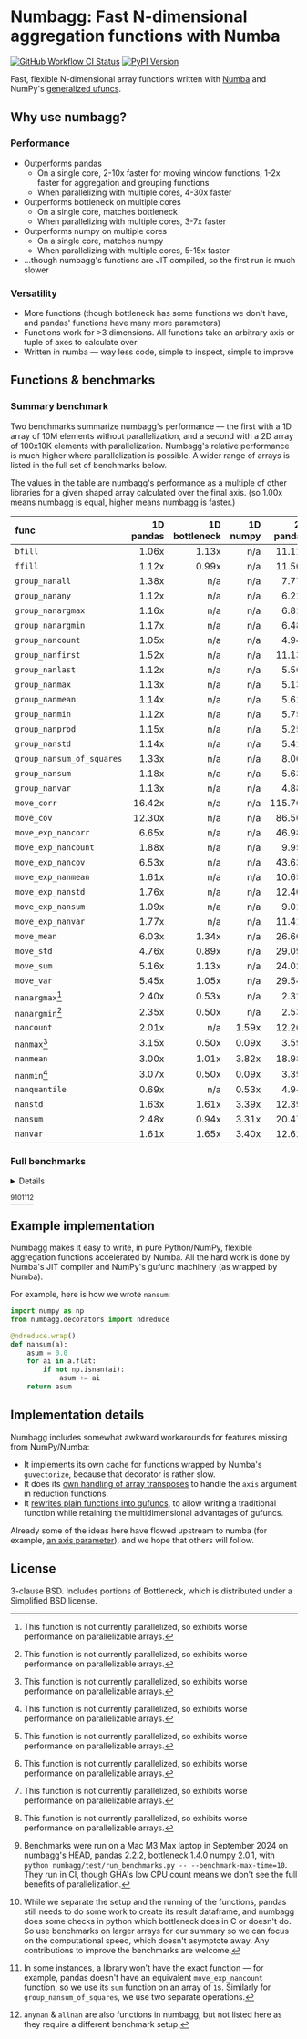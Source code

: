 # Numbagg: Fast N-dimensional aggregation functions with Numba

[![GitHub Workflow CI Status](https://img.shields.io/github/actions/workflow/status/numbagg/numbagg/test.yaml?branch=main&logo=github&style=for-the-badge)](https://github.com/numbagg/numbagg/actions/workflows/test.yaml)
[![PyPI Version](https://img.shields.io/pypi/v/numbagg?style=for-the-badge)](https://pypi.python.org/pypi/numbagg/)

Fast, flexible N-dimensional array functions written with
[Numba](https://github.com/numba/numba) and NumPy's [generalized
ufuncs](http://docs.scipy.org/doc/numpy/reference/c-api.generalized-ufuncs.html).

## Why use numbagg?

### Performance

- Outperforms pandas
  - On a single core, 2-10x faster for moving window functions, 1-2x faster for
    aggregation and grouping functions
  - When parallelizing with multiple cores, 4-30x faster
- Outperforms bottleneck on multiple cores
  - On a single core, matches bottleneck
  - When parallelizing with multiple cores, 3-7x faster
- Outperforms numpy on multiple cores
  - On a single core, matches numpy
  - When parallelizing with multiple cores, 5-15x faster
- ...though numbagg's functions are JIT compiled, so the first run is much slower

### Versatility

- More functions (though bottleneck has some functions we don't have, and pandas' functions
  have many more parameters)
- Functions work for >3 dimensions. All functions take an arbitrary axis or
  tuple of axes to calculate over
- Written in numba — way less code, simple to inspect, simple to improve

## Functions & benchmarks

### Summary benchmark

Two benchmarks summarize numbagg's performance — the first with a 1D array of 10M elements without
parallelization, and a second with a 2D array of 100x10K elements with parallelization. Numbagg's relative
performance is much higher where parallelization is possible. A wider range of arrays is
listed in the full set of benchmarks below.

The values in the table are numbagg's performance as a multiple of other libraries for a
given shaped array calculated over the final axis. (so 1.00x means numbagg is equal,
higher means numbagg is faster.)

| func                      | 1D<br>pandas | 1D<br>bottleneck | 1D<br>numpy | 2D<br>pandas | 2D<br>bottleneck | 2D<br>numpy |
| :------------------------ | -----------: | ---------------: | ----------: | -----------: | ---------------: | ----------: |
| `bfill`                   |        1.06x |            1.13x |         n/a |       11.11x |            5.04x |         n/a |
| `ffill`                   |        1.12x |            0.99x |         n/a |       11.50x |            4.25x |         n/a |
| `group_nanall`            |        1.38x |              n/a |         n/a |        7.77x |              n/a |         n/a |
| `group_nanany`            |        1.12x |              n/a |         n/a |        6.21x |              n/a |         n/a |
| `group_nanargmax`         |        1.16x |              n/a |         n/a |        6.81x |              n/a |         n/a |
| `group_nanargmin`         |        1.17x |              n/a |         n/a |        6.48x |              n/a |         n/a |
| `group_nancount`          |        1.05x |              n/a |         n/a |        4.94x |              n/a |         n/a |
| `group_nanfirst`          |        1.52x |              n/a |         n/a |       11.13x |              n/a |         n/a |
| `group_nanlast`           |        1.12x |              n/a |         n/a |        5.56x |              n/a |         n/a |
| `group_nanmax`            |        1.13x |              n/a |         n/a |        5.13x |              n/a |         n/a |
| `group_nanmean`           |        1.14x |              n/a |         n/a |        5.61x |              n/a |         n/a |
| `group_nanmin`            |        1.12x |              n/a |         n/a |        5.75x |              n/a |         n/a |
| `group_nanprod`           |        1.15x |              n/a |         n/a |        5.25x |              n/a |         n/a |
| `group_nanstd`            |        1.14x |              n/a |         n/a |        5.41x |              n/a |         n/a |
| `group_nansum_of_squares` |        1.33x |              n/a |         n/a |        8.00x |              n/a |         n/a |
| `group_nansum`            |        1.18x |              n/a |         n/a |        5.63x |              n/a |         n/a |
| `group_nanvar`            |        1.13x |              n/a |         n/a |        4.88x |              n/a |         n/a |
| `move_corr`               |       16.42x |              n/a |         n/a |      115.76x |              n/a |         n/a |
| `move_cov`                |       12.30x |              n/a |         n/a |       86.56x |              n/a |         n/a |
| `move_exp_nancorr`        |        6.65x |              n/a |         n/a |       46.98x |              n/a |         n/a |
| `move_exp_nancount`       |        1.88x |              n/a |         n/a |        9.95x |              n/a |         n/a |
| `move_exp_nancov`         |        6.53x |              n/a |         n/a |       43.63x |              n/a |         n/a |
| `move_exp_nanmean`        |        1.61x |              n/a |         n/a |       10.65x |              n/a |         n/a |
| `move_exp_nanstd`         |        1.76x |              n/a |         n/a |       12.40x |              n/a |         n/a |
| `move_exp_nansum`         |        1.09x |              n/a |         n/a |        9.01x |              n/a |         n/a |
| `move_exp_nanvar`         |        1.77x |              n/a |         n/a |       11.41x |              n/a |         n/a |
| `move_mean`               |        6.03x |            1.34x |         n/a |       26.60x |            6.25x |         n/a |
| `move_std`                |        4.76x |            0.89x |         n/a |       29.09x |            6.24x |         n/a |
| `move_sum`                |        5.16x |            1.13x |         n/a |       24.02x |            6.10x |         n/a |
| `move_var`                |        5.45x |            1.05x |         n/a |       29.54x |            6.05x |         n/a |
| `nanargmax`[^5]           |        2.40x |            0.53x |         n/a |        2.32x |            0.93x |         n/a |
| `nanargmin`[^5]           |        2.35x |            0.50x |         n/a |        2.53x |            1.00x |         n/a |
| `nancount`                |        2.01x |              n/a |       1.59x |       12.26x |              n/a |       3.96x |
| `nanmax`[^5]              |        3.15x |            0.50x |       0.09x |        3.59x |            3.24x |       0.09x |
| `nanmean`                 |        3.00x |            1.01x |       3.82x |       18.98x |            5.04x |      19.33x |
| `nanmin`[^5]              |        3.07x |            0.50x |       0.09x |        3.39x |            3.03x |       0.09x |
| `nanquantile`             |        0.69x |              n/a |       0.53x |        4.94x |              n/a |       4.33x |
| `nanstd`                  |        1.63x |            1.61x |       3.39x |       12.39x |           10.18x |      22.03x |
| `nansum`                  |        2.48x |            0.94x |       3.31x |       20.47x |            4.65x |      17.90x |
| `nanvar`                  |        1.61x |            1.65x |       3.40x |       12.62x |           10.49x |      22.13x |

### Full benchmarks

<details>

| func                      |                  shape |      size | ndim | pandas | bottleneck |  numpy | numbagg | pandas_ratio | bottleneck_ratio | numpy_ratio | numbagg_ratio |
| :------------------------ | ---------------------: | --------: | ---: | -----: | ---------: | -----: | ------: | -----------: | ---------------: | ----------: | ------------: |
| `bfill`                   |                (1000,) |      1000 |    1 |    0ms |        0ms |    n/a |     0ms |        0.38x |            0.01x |         n/a |         1.00x |
|                           |            (10000000,) |  10000000 |    1 |   15ms |       16ms |    n/a |    14ms |        1.06x |            1.13x |         n/a |         1.00x |
|                           |          (100, 100000) |  10000000 |    2 |   37ms |       17ms |    n/a |     3ms |       11.11x |            5.04x |         n/a |         1.00x |
|                           | (10, 10, 10, 10, 1000) |  10000000 |    5 |    n/a |       18ms |    n/a |     3ms |          n/a |            6.13x |         n/a |         1.00x |
|                           |      (100, 1000, 1000) | 100000000 |    3 |    n/a |      199ms |    n/a |    31ms |          n/a |            6.44x |         n/a |         1.00x |
| `ffill`                   |                (1000,) |      1000 |    1 |    0ms |        0ms |    n/a |     0ms |        0.37x |            0.01x |         n/a |         1.00x |
|                           |            (10000000,) |  10000000 |    1 |   15ms |       14ms |    n/a |    14ms |        1.12x |            0.99x |         n/a |         1.00x |
|                           |          (100, 100000) |  10000000 |    2 |   37ms |       14ms |    n/a |     3ms |       11.50x |            4.25x |         n/a |         1.00x |
|                           | (10, 10, 10, 10, 1000) |  10000000 |    5 |    n/a |       14ms |    n/a |     3ms |          n/a |            4.64x |         n/a |         1.00x |
|                           |      (100, 1000, 1000) | 100000000 |    3 |    n/a |      176ms |    n/a |    31ms |          n/a |            5.72x |         n/a |         1.00x |
| `group_nanall`            |                (1000,) |      1000 |    1 |    0ms |        n/a |    n/a |     0ms |        0.72x |              n/a |         n/a |         1.00x |
|                           |            (10000000,) |  10000000 |    1 |   48ms |        n/a |    n/a |    35ms |        1.38x |              n/a |         n/a |         1.00x |
|                           |          (100, 100000) |  10000000 |    2 |   18ms |        n/a |    n/a |     2ms |        7.77x |              n/a |         n/a |         1.00x |
|                           | (10, 10, 10, 10, 1000) |  10000000 |    5 |    n/a |        n/a |    n/a |     1ms |          n/a |              n/a |         n/a |         1.00x |
| `group_nanany`            |                (1000,) |      1000 |    1 |    0ms |        n/a |    n/a |     0ms |        0.70x |              n/a |         n/a |         1.00x |
|                           |            (10000000,) |  10000000 |    1 |   49ms |        n/a |    n/a |    44ms |        1.12x |              n/a |         n/a |         1.00x |
|                           |          (100, 100000) |  10000000 |    2 |   18ms |        n/a |    n/a |     3ms |        6.21x |              n/a |         n/a |         1.00x |
|                           | (10, 10, 10, 10, 1000) |  10000000 |    5 |    n/a |        n/a |    n/a |     2ms |          n/a |              n/a |         n/a |         1.00x |
| `group_nanargmax`         |                (1000,) |      1000 |    1 |    0ms |        n/a |    n/a |     0ms |        1.07x |              n/a |         n/a |         1.00x |
|                           |            (10000000,) |  10000000 |    1 |   49ms |        n/a |    n/a |    42ms |        1.16x |              n/a |         n/a |         1.00x |
|                           |          (100, 100000) |  10000000 |    2 |   17ms |        n/a |    n/a |     3ms |        6.81x |              n/a |         n/a |         1.00x |
|                           | (10, 10, 10, 10, 1000) |  10000000 |    5 |    n/a |        n/a |    n/a |     2ms |          n/a |              n/a |         n/a |         1.00x |
| `group_nanargmin`         |                (1000,) |      1000 |    1 |    0ms |        n/a |    n/a |     0ms |        1.06x |              n/a |         n/a |         1.00x |
|                           |            (10000000,) |  10000000 |    1 |   49ms |        n/a |    n/a |    42ms |        1.17x |              n/a |         n/a |         1.00x |
|                           |          (100, 100000) |  10000000 |    2 |   17ms |        n/a |    n/a |     3ms |        6.48x |              n/a |         n/a |         1.00x |
|                           | (10, 10, 10, 10, 1000) |  10000000 |    5 |    n/a |        n/a |    n/a |     2ms |          n/a |              n/a |         n/a |         1.00x |
| `group_nancount`          |                (1000,) |      1000 |    1 |    0ms |        n/a |    n/a |     0ms |        0.66x |              n/a |         n/a |         1.00x |
|                           |            (10000000,) |  10000000 |    1 |   44ms |        n/a |    n/a |    42ms |        1.05x |              n/a |         n/a |         1.00x |
|                           |          (100, 100000) |  10000000 |    2 |   13ms |        n/a |    n/a |     3ms |        4.94x |              n/a |         n/a |         1.00x |
|                           | (10, 10, 10, 10, 1000) |  10000000 |    5 |    n/a |        n/a |    n/a |     1ms |          n/a |              n/a |         n/a |         1.00x |
| `group_nanfirst`          |                (1000,) |      1000 |    1 |    0ms |        n/a |    n/a |     0ms |        0.73x |              n/a |         n/a |         1.00x |
|                           |            (10000000,) |  10000000 |    1 |   52ms |        n/a |    n/a |    34ms |        1.52x |              n/a |         n/a |         1.00x |
|                           |          (100, 100000) |  10000000 |    2 |   16ms |        n/a |    n/a |     1ms |       11.13x |              n/a |         n/a |         1.00x |
|                           | (10, 10, 10, 10, 1000) |  10000000 |    5 |    n/a |        n/a |    n/a |     1ms |          n/a |              n/a |         n/a |         1.00x |
| `group_nanlast`           |                (1000,) |      1000 |    1 |    0ms |        n/a |    n/a |     0ms |        0.72x |              n/a |         n/a |         1.00x |
|                           |            (10000000,) |  10000000 |    1 |   47ms |        n/a |    n/a |    42ms |        1.12x |              n/a |         n/a |         1.00x |
|                           |          (100, 100000) |  10000000 |    2 |   14ms |        n/a |    n/a |     2ms |        5.56x |              n/a |         n/a |         1.00x |
|                           | (10, 10, 10, 10, 1000) |  10000000 |    5 |    n/a |        n/a |    n/a |     1ms |          n/a |              n/a |         n/a |         1.00x |
| `group_nanmax`            |                (1000,) |      1000 |    1 |    0ms |        n/a |    n/a |     0ms |        0.71x |              n/a |         n/a |         1.00x |
|                           |            (10000000,) |  10000000 |    1 |   48ms |        n/a |    n/a |    43ms |        1.13x |              n/a |         n/a |         1.00x |
|                           |          (100, 100000) |  10000000 |    2 |   14ms |        n/a |    n/a |     3ms |        5.13x |              n/a |         n/a |         1.00x |
|                           | (10, 10, 10, 10, 1000) |  10000000 |    5 |    n/a |        n/a |    n/a |     2ms |          n/a |              n/a |         n/a |         1.00x |
| `group_nanmean`           |                (1000,) |      1000 |    1 |    0ms |        n/a |    n/a |     0ms |        0.72x |              n/a |         n/a |         1.00x |
|                           |            (10000000,) |  10000000 |    1 |   50ms |        n/a |    n/a |    44ms |        1.14x |              n/a |         n/a |         1.00x |
|                           |          (100, 100000) |  10000000 |    2 |   16ms |        n/a |    n/a |     3ms |        5.61x |              n/a |         n/a |         1.00x |
|                           | (10, 10, 10, 10, 1000) |  10000000 |    5 |    n/a |        n/a |    n/a |     2ms |          n/a |              n/a |         n/a |         1.00x |
| `group_nanmin`            |                (1000,) |      1000 |    1 |    0ms |        n/a |    n/a |     0ms |        0.73x |              n/a |         n/a |         1.00x |
|                           |            (10000000,) |  10000000 |    1 |   48ms |        n/a |    n/a |    43ms |        1.12x |              n/a |         n/a |         1.00x |
|                           |          (100, 100000) |  10000000 |    2 |   14ms |        n/a |    n/a |     2ms |        5.75x |              n/a |         n/a |         1.00x |
|                           | (10, 10, 10, 10, 1000) |  10000000 |    5 |    n/a |        n/a |    n/a |     2ms |          n/a |              n/a |         n/a |         1.00x |
| `group_nanprod`           |                (1000,) |      1000 |    1 |    0ms |        n/a |    n/a |     0ms |        0.70x |              n/a |         n/a |         1.00x |
|                           |            (10000000,) |  10000000 |    1 |   48ms |        n/a |    n/a |    42ms |        1.15x |              n/a |         n/a |         1.00x |
|                           |          (100, 100000) |  10000000 |    2 |   14ms |        n/a |    n/a |     3ms |        5.25x |              n/a |         n/a |         1.00x |
|                           | (10, 10, 10, 10, 1000) |  10000000 |    5 |    n/a |        n/a |    n/a |     1ms |          n/a |              n/a |         n/a |         1.00x |
| `group_nanstd`            |                (1000,) |      1000 |    1 |    0ms |        n/a |    n/a |     0ms |        0.71x |              n/a |         n/a |         1.00x |
|                           |            (10000000,) |  10000000 |    1 |   51ms |        n/a |    n/a |    45ms |        1.14x |              n/a |         n/a |         1.00x |
|                           |          (100, 100000) |  10000000 |    2 |   17ms |        n/a |    n/a |     3ms |        5.41x |              n/a |         n/a |         1.00x |
|                           | (10, 10, 10, 10, 1000) |  10000000 |    5 |    n/a |        n/a |    n/a |     2ms |          n/a |              n/a |         n/a |         1.00x |
| `group_nansum`            |                (1000,) |      1000 |    1 |    0ms |        n/a |    n/a |     0ms |        0.74x |              n/a |         n/a |         1.00x |
|                           |            (10000000,) |  10000000 |    1 |   51ms |        n/a |    n/a |    43ms |        1.18x |              n/a |         n/a |         1.00x |
|                           |          (100, 100000) |  10000000 |    2 |   16ms |        n/a |    n/a |     3ms |        5.63x |              n/a |         n/a |         1.00x |
|                           | (10, 10, 10, 10, 1000) |  10000000 |    5 |    n/a |        n/a |    n/a |     2ms |          n/a |              n/a |         n/a |         1.00x |
| `group_nanvar`            |                (1000,) |      1000 |    1 |    0ms |        n/a |    n/a |     0ms |        0.70x |              n/a |         n/a |         1.00x |
|                           |            (10000000,) |  10000000 |    1 |   51ms |        n/a |    n/a |    45ms |        1.13x |              n/a |         n/a |         1.00x |
|                           |          (100, 100000) |  10000000 |    2 |   16ms |        n/a |    n/a |     3ms |        4.88x |              n/a |         n/a |         1.00x |
|                           | (10, 10, 10, 10, 1000) |  10000000 |    5 |    n/a |        n/a |    n/a |     2ms |          n/a |              n/a |         n/a |         1.00x |
| `group_nansum_of_squares` |                (1000,) |      1000 |    1 |    0ms |        n/a |    n/a |     0ms |        0.88x |              n/a |         n/a |         1.00x |
|                           |            (10000000,) |  10000000 |    1 |   57ms |        n/a |    n/a |    43ms |        1.33x |              n/a |         n/a |         1.00x |
|                           |          (100, 100000) |  10000000 |    2 |   22ms |        n/a |    n/a |     3ms |        8.00x |              n/a |         n/a |         1.00x |
|                           | (10, 10, 10, 10, 1000) |  10000000 |    5 |    n/a |        n/a |    n/a |     1ms |          n/a |              n/a |         n/a |         1.00x |
| `move_corr`               |                (1000,) |      1000 |    1 |    0ms |        n/a |    n/a |     0ms |        2.68x |              n/a |         n/a |         1.00x |
|                           |            (10000000,) |  10000000 |    1 |  710ms |        n/a |    n/a |    43ms |       16.42x |              n/a |         n/a |         1.00x |
|                           |          (100, 100000) |  10000000 |    2 |  683ms |        n/a |    n/a |     6ms |      115.76x |              n/a |         n/a |         1.00x |
|                           | (10, 10, 10, 10, 1000) |  10000000 |    5 |    n/a |        n/a |    n/a |     5ms |          n/a |              n/a |         n/a |         1.00x |
|                           |      (100, 1000, 1000) | 100000000 |    3 |    n/a |        n/a |    n/a |    49ms |          n/a |              n/a |         n/a |         1.00x |
| `move_cov`                |                (1000,) |      1000 |    1 |    0ms |        n/a |    n/a |     0ms |        2.43x |              n/a |         n/a |         1.00x |
|                           |            (10000000,) |  10000000 |    1 |  490ms |        n/a |    n/a |    40ms |       12.30x |              n/a |         n/a |         1.00x |
|                           |          (100, 100000) |  10000000 |    2 |  460ms |        n/a |    n/a |     5ms |       86.56x |              n/a |         n/a |         1.00x |
|                           | (10, 10, 10, 10, 1000) |  10000000 |    5 |    n/a |        n/a |    n/a |     4ms |          n/a |              n/a |         n/a |         1.00x |
|                           |      (100, 1000, 1000) | 100000000 |    3 |    n/a |        n/a |    n/a |    44ms |          n/a |              n/a |         n/a |         1.00x |
| `move_mean`               |                (1000,) |      1000 |    1 |    0ms |        0ms |    n/a |     0ms |        0.46x |            0.01x |         n/a |         1.00x |
|                           |            (10000000,) |  10000000 |    1 |   92ms |       21ms |    n/a |    15ms |        6.03x |            1.34x |         n/a |         1.00x |
|                           |          (100, 100000) |  10000000 |    2 |   88ms |       21ms |    n/a |     3ms |       26.60x |            6.25x |         n/a |         1.00x |
|                           | (10, 10, 10, 10, 1000) |  10000000 |    5 |    n/a |       20ms |    n/a |     3ms |          n/a |            6.66x |         n/a |         1.00x |
|                           |      (100, 1000, 1000) | 100000000 |    3 |    n/a |      228ms |    n/a |    32ms |          n/a |            7.12x |         n/a |         1.00x |
| `move_std`                |                (1000,) |      1000 |    1 |    0ms |        0ms |    n/a |     0ms |        0.53x |            0.02x |         n/a |         1.00x |
|                           |            (10000000,) |  10000000 |    1 |  141ms |       26ms |    n/a |    30ms |        4.76x |            0.89x |         n/a |         1.00x |
|                           |          (100, 100000) |  10000000 |    2 |  123ms |       26ms |    n/a |     4ms |       29.09x |            6.24x |         n/a |         1.00x |
|                           | (10, 10, 10, 10, 1000) |  10000000 |    5 |    n/a |       26ms |    n/a |     4ms |          n/a |            7.37x |         n/a |         1.00x |
|                           |      (100, 1000, 1000) | 100000000 |    3 |    n/a |      291ms |    n/a |    37ms |          n/a |            7.82x |         n/a |         1.00x |
| `move_sum`                |                (1000,) |      1000 |    1 |    0ms |        0ms |    n/a |     0ms |        0.46x |            0.01x |         n/a |         1.00x |
|                           |            (10000000,) |  10000000 |    1 |   95ms |       21ms |    n/a |    18ms |        5.16x |            1.13x |         n/a |         1.00x |
|                           |          (100, 100000) |  10000000 |    2 |   83ms |       21ms |    n/a |     3ms |       24.02x |            6.10x |         n/a |         1.00x |
|                           | (10, 10, 10, 10, 1000) |  10000000 |    5 |    n/a |       21ms |    n/a |     3ms |          n/a |            6.79x |         n/a |         1.00x |
|                           |      (100, 1000, 1000) | 100000000 |    3 |    n/a |      227ms |    n/a |    31ms |          n/a |            7.29x |         n/a |         1.00x |
| `move_var`                |                (1000,) |      1000 |    1 |    0ms |        0ms |    n/a |     0ms |        0.50x |            0.02x |         n/a |         1.00x |
|                           |            (10000000,) |  10000000 |    1 |  131ms |       25ms |    n/a |    24ms |        5.45x |            1.05x |         n/a |         1.00x |
|                           |          (100, 100000) |  10000000 |    2 |  122ms |       25ms |    n/a |     4ms |       29.54x |            6.05x |         n/a |         1.00x |
|                           | (10, 10, 10, 10, 1000) |  10000000 |    5 |    n/a |       25ms |    n/a |     4ms |          n/a |            7.12x |         n/a |         1.00x |
|                           |      (100, 1000, 1000) | 100000000 |    3 |    n/a |      275ms |    n/a |    36ms |          n/a |            7.69x |         n/a |         1.00x |
| `move_exp_nancorr`        |                (1000,) |      1000 |    1 |    0ms |        n/a |    n/a |     0ms |        2.33x |              n/a |         n/a |         1.00x |
|                           |            (10000000,) |  10000000 |    1 |  344ms |        n/a |    n/a |    52ms |        6.65x |              n/a |         n/a |         1.00x |
|                           |          (100, 100000) |  10000000 |    2 |  338ms |        n/a |    n/a |     7ms |       46.98x |              n/a |         n/a |         1.00x |
|                           | (10, 10, 10, 10, 1000) |  10000000 |    5 |    n/a |        n/a |    n/a |     6ms |          n/a |              n/a |         n/a |         1.00x |
|                           |      (100, 1000, 1000) | 100000000 |    3 |    n/a |        n/a |    n/a |    55ms |          n/a |              n/a |         n/a |         1.00x |
| `move_exp_nancount`       |                (1000,) |      1000 |    1 |    0ms |        n/a |    n/a |     0ms |        0.57x |              n/a |         n/a |         1.00x |
|                           |            (10000000,) |  10000000 |    1 |   51ms |        n/a |    n/a |    27ms |        1.88x |              n/a |         n/a |         1.00x |
|                           |          (100, 100000) |  10000000 |    2 |   47ms |        n/a |    n/a |     5ms |        9.95x |              n/a |         n/a |         1.00x |
|                           | (10, 10, 10, 10, 1000) |  10000000 |    5 |    n/a |        n/a |    n/a |     4ms |          n/a |              n/a |         n/a |         1.00x |
|                           |      (100, 1000, 1000) | 100000000 |    3 |    n/a |        n/a |    n/a |    40ms |          n/a |              n/a |         n/a |         1.00x |
| `move_exp_nancov`         |                (1000,) |      1000 |    1 |    0ms |        n/a |    n/a |     0ms |        2.19x |              n/a |         n/a |         1.00x |
|                           |            (10000000,) |  10000000 |    1 |  215ms |        n/a |    n/a |    33ms |        6.53x |              n/a |         n/a |         1.00x |
|                           |          (100, 100000) |  10000000 |    2 |  234ms |        n/a |    n/a |     5ms |       43.63x |              n/a |         n/a |         1.00x |
|                           | (10, 10, 10, 10, 1000) |  10000000 |    5 |    n/a |        n/a |    n/a |     5ms |          n/a |              n/a |         n/a |         1.00x |
|                           |      (100, 1000, 1000) | 100000000 |    3 |    n/a |        n/a |    n/a |    43ms |          n/a |              n/a |         n/a |         1.00x |
| `move_exp_nanmean`        |                (1000,) |      1000 |    1 |    0ms |        n/a |    n/a |     0ms |        0.39x |              n/a |         n/a |         1.00x |
|                           |            (10000000,) |  10000000 |    1 |   47ms |        n/a |    n/a |    30ms |        1.61x |              n/a |         n/a |         1.00x |
|                           |          (100, 100000) |  10000000 |    2 |   52ms |        n/a |    n/a |     5ms |       10.65x |              n/a |         n/a |         1.00x |
|                           | (10, 10, 10, 10, 1000) |  10000000 |    5 |    n/a |        n/a |    n/a |     4ms |          n/a |              n/a |         n/a |         1.00x |
|                           |      (100, 1000, 1000) | 100000000 |    3 |    n/a |        n/a |    n/a |    43ms |          n/a |              n/a |         n/a |         1.00x |
| `move_exp_nanstd`         |                (1000,) |      1000 |    1 |    0ms |        n/a |    n/a |     0ms |        0.68x |              n/a |         n/a |         1.00x |
|                           |            (10000000,) |  10000000 |    1 |   64ms |        n/a |    n/a |    36ms |        1.76x |              n/a |         n/a |         1.00x |
|                           |          (100, 100000) |  10000000 |    2 |   74ms |        n/a |    n/a |     6ms |       12.40x |              n/a |         n/a |         1.00x |
|                           | (10, 10, 10, 10, 1000) |  10000000 |    5 |    n/a |        n/a |    n/a |     5ms |          n/a |              n/a |         n/a |         1.00x |
|                           |      (100, 1000, 1000) | 100000000 |    3 |    n/a |        n/a |    n/a |    44ms |          n/a |              n/a |         n/a |         1.00x |
| `move_exp_nansum`         |                (1000,) |      1000 |    1 |    0ms |        n/a |    n/a |     0ms |        0.38x |              n/a |         n/a |         1.00x |
|                           |            (10000000,) |  10000000 |    1 |   36ms |        n/a |    n/a |    33ms |        1.09x |              n/a |         n/a |         1.00x |
|                           |          (100, 100000) |  10000000 |    2 |   43ms |        n/a |    n/a |     5ms |        9.01x |              n/a |         n/a |         1.00x |
|                           | (10, 10, 10, 10, 1000) |  10000000 |    5 |    n/a |        n/a |    n/a |     4ms |          n/a |              n/a |         n/a |         1.00x |
|                           |      (100, 1000, 1000) | 100000000 |    3 |    n/a |        n/a |    n/a |    42ms |          n/a |              n/a |         n/a |         1.00x |
| `move_exp_nanvar`         |                (1000,) |      1000 |    1 |    0ms |        n/a |    n/a |     0ms |        0.40x |              n/a |         n/a |         1.00x |
|                           |            (10000000,) |  10000000 |    1 |   56ms |        n/a |    n/a |    32ms |        1.77x |              n/a |         n/a |         1.00x |
|                           |          (100, 100000) |  10000000 |    2 |   64ms |        n/a |    n/a |     6ms |       11.41x |              n/a |         n/a |         1.00x |
|                           | (10, 10, 10, 10, 1000) |  10000000 |    5 |    n/a |        n/a |    n/a |     4ms |          n/a |              n/a |         n/a |         1.00x |
|                           |      (100, 1000, 1000) | 100000000 |    3 |    n/a |        n/a |    n/a |    46ms |          n/a |              n/a |         n/a |         1.00x |
| `nanargmax`[^5]           |                (1000,) |      1000 |    1 |    0ms |        0ms |    n/a |     0ms |       17.65x |            0.17x |         n/a |         1.00x |
|                           |            (10000000,) |  10000000 |    1 |   24ms |        5ms |    n/a |    10ms |        2.40x |            0.53x |         n/a |         1.00x |
|                           |          (100, 100000) |  10000000 |    2 |   25ms |       10ms |    n/a |    11ms |        2.32x |            0.93x |         n/a |         1.00x |
|                           | (10, 10, 10, 10, 1000) |  10000000 |    5 |    n/a |       11ms |    n/a |    11ms |          n/a |            1.00x |         n/a |         1.00x |
|                           |      (100, 1000, 1000) | 100000000 |    3 |    n/a |      107ms |    n/a |   108ms |          n/a |            0.99x |         n/a |         1.00x |
| `nanargmin`[^5]           |                (1000,) |      1000 |    1 |    0ms |        0ms |    n/a |     0ms |       17.72x |            0.17x |         n/a |         1.00x |
|                           |            (10000000,) |  10000000 |    1 |   25ms |        5ms |    n/a |    11ms |        2.35x |            0.50x |         n/a |         1.00x |
|                           |          (100, 100000) |  10000000 |    2 |   25ms |       10ms |    n/a |    10ms |        2.53x |            1.00x |         n/a |         1.00x |
|                           | (10, 10, 10, 10, 1000) |  10000000 |    5 |    n/a |       11ms |    n/a |    11ms |          n/a |            1.00x |         n/a |         1.00x |
|                           |      (100, 1000, 1000) | 100000000 |    3 |    n/a |      108ms |    n/a |   108ms |          n/a |            1.00x |         n/a |         1.00x |
| `nancount`                |                (1000,) |      1000 |    1 |    0ms |        n/a |    0ms |     0ms |        0.77x |              n/a |       0.02x |         1.00x |
|                           |            (10000000,) |  10000000 |    1 |    3ms |        n/a |    3ms |     2ms |        2.01x |              n/a |       1.59x |         1.00x |
|                           |          (100, 100000) |  10000000 |    2 |    8ms |        n/a |    3ms |     1ms |       12.26x |              n/a |       3.96x |         1.00x |
|                           | (10, 10, 10, 10, 1000) |  10000000 |    5 |    n/a |        n/a |    3ms |     1ms |          n/a |              n/a |       3.97x |         1.00x |
|                           |      (100, 1000, 1000) | 100000000 |    3 |    n/a |        n/a |   33ms |     7ms |          n/a |              n/a |       5.07x |         1.00x |
| `nanmax`[^5]              |                (1000,) |      1000 |    1 |    0ms |        0ms |    0ms |     0ms |       11.07x |            0.17x |       0.55x |         1.00x |
|                           |            (10000000,) |  10000000 |    1 |   32ms |        5ms |    1ms |    10ms |        3.15x |            0.50x |       0.09x |         1.00x |
|                           |          (100, 100000) |  10000000 |    2 |   36ms |       33ms |    1ms |    10ms |        3.59x |            3.24x |       0.09x |         1.00x |
|                           | (10, 10, 10, 10, 1000) |  10000000 |    5 |    n/a |       32ms |    1ms |    10ms |          n/a |            3.24x |       0.10x |         1.00x |
|                           |      (100, 1000, 1000) | 100000000 |    3 |    n/a |      320ms |   11ms |    98ms |          n/a |            3.26x |       0.11x |         1.00x |
| `nanmean`                 |                (1000,) |      1000 |    1 |    0ms |        0ms |    0ms |     0ms |        0.39x |            0.00x |       0.05x |         1.00x |
|                           |            (10000000,) |  10000000 |    1 |   17ms |        6ms |   21ms |     6ms |        3.00x |            1.01x |       3.82x |         1.00x |
|                           |          (100, 100000) |  10000000 |    2 |   21ms |        5ms |   21ms |     1ms |       18.98x |            5.04x |      19.33x |         1.00x |
|                           | (10, 10, 10, 10, 1000) |  10000000 |    5 |    n/a |        5ms |   21ms |     1ms |          n/a |            6.10x |      23.77x |         1.00x |
|                           |      (100, 1000, 1000) | 100000000 |    3 |    n/a |       54ms |  258ms |     8ms |          n/a |            7.00x |      33.59x |         1.00x |
| `nanmin`[^5]              |                (1000,) |      1000 |    1 |    0ms |        0ms |    0ms |     0ms |       10.86x |            0.17x |       0.55x |         1.00x |
|                           |            (10000000,) |  10000000 |    1 |   33ms |        5ms |    1ms |    11ms |        3.07x |            0.50x |       0.09x |         1.00x |
|                           |          (100, 100000) |  10000000 |    2 |   36ms |       32ms |    1ms |    11ms |        3.39x |            3.03x |       0.09x |         1.00x |
|                           | (10, 10, 10, 10, 1000) |  10000000 |    5 |    n/a |       32ms |    1ms |    10ms |          n/a |            3.12x |       0.10x |         1.00x |
|                           |      (100, 1000, 1000) | 100000000 |    3 |    n/a |      320ms |   11ms |   102ms |          n/a |            3.12x |       0.11x |         1.00x |
| `nanquantile`             |                (1000,) |      1000 |    1 |    0ms |        n/a |    0ms |     0ms |        0.56x |              n/a |       0.21x |         1.00x |
|                           |            (10000000,) |  10000000 |    1 |  114ms |        n/a |   87ms |   164ms |        0.69x |              n/a |       0.53x |         1.00x |
|                           |          (100, 100000) |  10000000 |    2 |  131ms |        n/a |  115ms |    27ms |        4.94x |              n/a |       4.33x |         1.00x |
|                           | (10, 10, 10, 10, 1000) |  10000000 |    5 |    n/a |        n/a |  315ms |    19ms |          n/a |              n/a |      16.51x |         1.00x |
|                           |      (100, 1000, 1000) | 100000000 |    3 |    n/a |        n/a | 3118ms |   165ms |          n/a |              n/a |      18.88x |         1.00x |
| `nanstd`                  |                (1000,) |      1000 |    1 |    0ms |        0ms |    0ms |     0ms |        0.31x |            0.02x |       0.14x |         1.00x |
|                           |            (10000000,) |  10000000 |    1 |   21ms |       20ms |   43ms |    13ms |        1.63x |            1.61x |       3.39x |         1.00x |
|                           |          (100, 100000) |  10000000 |    2 |   24ms |       20ms |   43ms |     2ms |       12.39x |           10.18x |      22.03x |         1.00x |
|                           | (10, 10, 10, 10, 1000) |  10000000 |    5 |    n/a |       20ms |   46ms |     1ms |          n/a |           14.17x |      32.66x |         1.00x |
|                           |      (100, 1000, 1000) | 100000000 |    3 |    n/a |      202ms |  513ms |    13ms |          n/a |           16.08x |      40.78x |         1.00x |
| `nansum`                  |                (1000,) |      1000 |    1 |    0ms |        0ms |    0ms |     0ms |        0.46x |            0.01x |       0.03x |         1.00x |
|                           |            (10000000,) |  10000000 |    1 |   14ms |        5ms |   19ms |     6ms |        2.48x |            0.94x |       3.31x |         1.00x |
|                           |          (100, 100000) |  10000000 |    2 |   22ms |        5ms |   19ms |     1ms |       20.47x |            4.65x |      17.90x |         1.00x |
|                           | (10, 10, 10, 10, 1000) |  10000000 |    5 |    n/a |        5ms |   20ms |     1ms |          n/a |            6.21x |      22.95x |         1.00x |
|                           |      (100, 1000, 1000) | 100000000 |    3 |    n/a |       53ms |  226ms |     8ms |          n/a |            6.98x |      29.90x |         1.00x |
| `nanvar`                  |                (1000,) |      1000 |    1 |    0ms |        0ms |    0ms |     0ms |        0.32x |            0.02x |       0.13x |         1.00x |
|                           |            (10000000,) |  10000000 |    1 |   21ms |       21ms |   44ms |    13ms |        1.61x |            1.65x |       3.40x |         1.00x |
|                           |          (100, 100000) |  10000000 |    2 |   25ms |       21ms |   43ms |     2ms |       12.62x |           10.49x |      22.13x |         1.00x |
|                           | (10, 10, 10, 10, 1000) |  10000000 |    5 |    n/a |       20ms |   46ms |     1ms |          n/a |           14.02x |      32.28x |         1.00x |
|                           |      (100, 1000, 1000) | 100000000 |    3 |    n/a |      202ms |  503ms |    13ms |          n/a |           15.68x |      38.98x |         1.00x |

</details>

[^1][^2][^3][^4]

[^1]:
    Benchmarks were run on a Mac M3 Max laptop in September 2024 on numbagg's HEAD,
    pandas 2.2.2, bottleneck 1.4.0 numpy 2.0.1, with `python
numbagg/test/run_benchmarks.py -- --benchmark-max-time=10`. They run in CI,
    though GHA's low CPU count means we don't see the full benefits of
    parallelization.

[^2]:
    While we separate the setup and the running of the functions, pandas still
    needs to do some work to create its result dataframe, and numbagg does some
    checks in python which bottleneck does in C or doesn't do. So use benchmarks
    on larger arrays for our summary so we can focus on the computational speed,
    which doesn't asymptote away. Any contributions to improve the benchmarks are
    welcome.

[^3]:
    In some instances, a library won't have the exact function — for example,
    pandas doesn't have an equivalent `move_exp_nancount` function, so we use
    its `sum` function on an array of `1`s. Similarly for
    `group_nansum_of_squares`, we use two separate operations.

[^4]:
    `anynan` & `allnan` are also functions in numbagg, but not listed here as they
    require a different benchmark setup.

[^5]:
    This function is not currently parallelized, so exhibits worse performance
    on parallelizable arrays.

## Example implementation

Numbagg makes it easy to write, in pure Python/NumPy, flexible aggregation
functions accelerated by Numba. All the hard work is done by Numba's JIT
compiler and NumPy's gufunc machinery (as wrapped by Numba).

For example, here is how we wrote `nansum`:

```python
import numpy as np
from numbagg.decorators import ndreduce

@ndreduce.wrap()
def nansum(a):
    asum = 0.0
    for ai in a.flat:
        if not np.isnan(ai):
            asum += ai
    return asum
```

## Implementation details

Numbagg includes somewhat awkward workarounds for features missing from
NumPy/Numba:

- It implements its own cache for functions wrapped by Numba's
  `guvectorize`, because that decorator is rather slow.
- It does its [own handling of array
  transposes](https://github.com/numbagg/numbagg/blob/e166adae94b3be35497dcdc22772026df75af253/numbagg/decorators.py#L170-L181)
  to handle the `axis` argument in reduction functions.
- It [rewrites plain functions into
  gufuncs](https://github.com/numbagg/numbagg/blob/e166adae94b3be35497dcdc22772026df75af253/numbagg/transform.py),
  to allow writing a traditional function while retaining the multidimensional advantages of
  gufuncs.

Already some of the ideas here have flowed upstream to numba (for example, [an
axis parameter](https://github.com/numpy/numpy/issues/5197)), and we hope
that others will follow.

## License

3-clause BSD. Includes portions of Bottleneck, which is distributed under a
Simplified BSD license.
